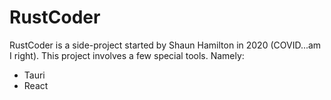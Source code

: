 # RustCoder

RustCoder is a side-project started by Shaun Hamilton in 2020 (COVID...am I right). This project involves a few special tools. Namely:

- Tauri
- React
